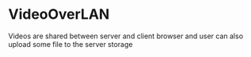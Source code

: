 # VideoOverLAN
Videos are shared between server and client browser and user can also upload some file to the server storage
